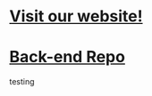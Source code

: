# [Visit our website!](0squad.github.io/0squadmerch-frontend)
# [Back-end Repo](https://github.com/0Squad/0squadmerch-api)
testing

